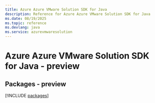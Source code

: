 ```yaml
---
title: Azure Azure VMware Solution SDK for Java
description: Reference for Azure Azure VMware Solution SDK for Java
ms.date: 08/19/2025
ms.topic: reference
ms.devlang: java
ms.service: azurevmwaresolution
---
```

# Azure Azure VMware Solution SDK for Java - preview
## Packages - preview
[!INCLUDE [packages](azure-vmware-solution-index.md)]